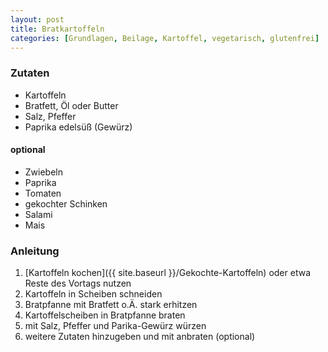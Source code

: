 ```yaml
---
layout: post
title: Bratkartoffeln
categories: [Grundlagen, Beilage, Kartoffel, vegetarisch, glutenfrei]
---
```


### Zutaten

- Kartoffeln
- Bratfett, Öl oder Butter
- Salz, Pfeffer
- Paprika edelsüß (Gewürz)

#### optional
- Zwiebeln
- Paprika
- Tomaten
- gekochter Schinken
- Salami
- Mais

### Anleitung

1. [Kartoffeln kochen]({{ site.baseurl }}/Gekochte-Kartoffeln) oder etwa Reste des Vortags nutzen
2. Kartoffeln in Scheiben schneiden
3. Bratpfanne mit Bratfett o.Ä. stark erhitzen
4. Kartoffelscheiben in Bratpfanne braten
5. mit Salz, Pfeffer und Parika-Gewürz würzen
6. weitere Zutaten hinzugeben und mit anbraten (optional)
